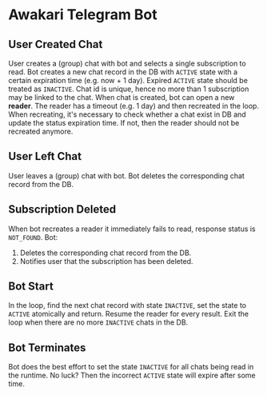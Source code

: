 # Awakari Telegram Bot

## User Created Chat

User creates a (group) chat with bot and selects a single subscription to read.
Bot creates a new chat record in the DB with `ACTIVE` state with a certain expiration time (e.g. now + 1 day).
Expired `ACTIVE` state should be treated as `INACTIVE`.
Chat id is unique, hence no more than 1 subscription may be linked to the chat.
When chat is created, bot can open a new **reader**.
The reader has a timeout (e.g. 1 day) and then recreated in the loop.
When recreating, it's necessary to check whether a chat exist in DB and update the status expiration time.
If not, then the reader should not be recreated anymore.

## User Left Chat

User leaves a (group) chat with bot.
Bot deletes the corresponding chat record from the DB.

## Subscription Deleted

When bot recreates a reader it immediately fails to read, response status is `NOT_FOUND`.
Bot:
1. Deletes the corresponding chat record from the DB.
2. Notifies user that the subscription has been deleted.

## Bot Start

In the loop, find the next chat record with state `INACTIVE`, set the state to `ACTIVE` atomically and return.
Resume the reader for every result. Exit the loop when there are no more `INACTIVE` chats in the DB.

## Bot Terminates

Bot does the best effort to set the state `INACTIVE` for all chats being read in the runtime.
No luck? Then the incorrect `ACTIVE` state will expire after some time.
